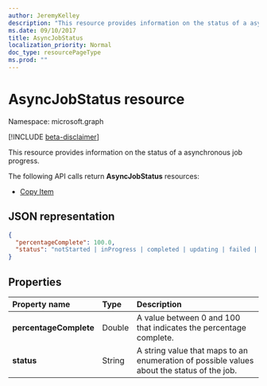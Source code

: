 ```yaml
---
author: JeremyKelley
description: "This resource provides information on the status of a asynchronous job progress."
ms.date: 09/10/2017
title: AsyncJobStatus
localization_priority: Normal
doc_type: resourcePageType
ms.prod: ""
---
```


# AsyncJobStatus resource

Namespace: microsoft.graph

[!INCLUDE [beta-disclaimer](../../includes/beta-disclaimer.md)]

This resource provides information on the status of a asynchronous job progress.

The following API calls return **AsyncJobStatus** resources:

* [Copy Item](../api/driveitem-copy.md)

## JSON representation

<!-- { "blockType": "resource", "@type": "microsoft.graph.asyncJobStatus", "@type.aka": "oneDrive.asyncOperationStatus" } -->

```json
{
  "percentageComplete": 100.0,
  "status": "notStarted | inProgress | completed | updating | failed | deletePending | deleteFailed | waiting"
}
```

## Properties

| Property name          | Type   | Description                                                                                |
|:-----------------------|:-------|:-------------------------------------------------------------------------------------------|
| **percentageComplete** | Double | A value between 0 and 100 that indicates the percentage complete.                          |
| **status**             | String | A string value that maps to an enumeration of possible values about the status of the job. |

<!--
{
  "type": "#page.annotation",
  "description": "AsyncJobResource provides details about how to poll for an async completion.",
  "keywords": "async,job status,async status,copy,upload from url",
  "section": "documentation",
  "suppressions": []
}
-->


